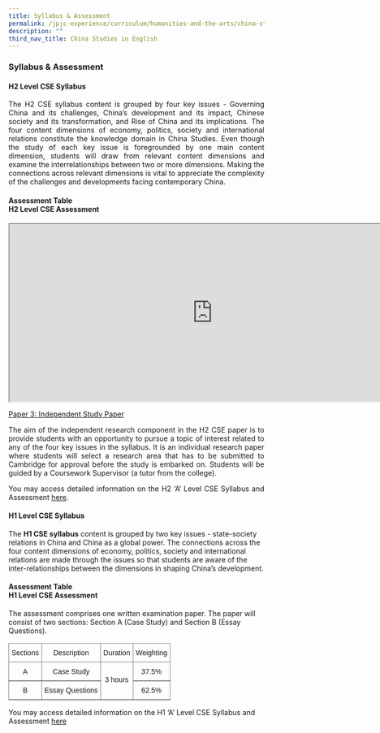 ```yaml
---
title: Syllabus & Assessment
permalink: /jpjc-experience/curriculum/humanities-and-the-arts/china-studies-in-english/syllabus-assessment/
description: ""
third_nav_title: China Studies in English
---
```

### **Syllabus & Assessment**

#### **H2 Level CSE Syllabus**
<p align=justify>
The H2 CSE syllabus content is grouped by four key issues - Governing China and its challenges, China’s development and its impact, Chinese society and its transformation, and Rise of China and its implications. The four content dimensions of economy, politics, society and international relations constitute the knowledge domain in China Studies. Even though the study of each key issue is foregrounded by one main content dimension, students will draw from relevant content dimensions and examine the interrelationships between two or more dimensions. Making the connections across relevant dimensions is vital to appreciate the complexity of the challenges and developments facing contemporary China.
</p>

#### **Assessment Table**<br>**H2 Level CSE Assessment**
<center>
<iframe src="https://docs.google.com/document/d/e/2PACX-1vTDXMKzo8HVFyZM4F-ddfXK98Gnj_C31bmYF2Z01qj4a5LQ4N7p4nVrZ88rihrTRC_-o1bpMQmUGwEd/pub?embedded=true" width=800px height=350px scrolling="no"></iframe>
</center>

<u>Paper 3: Independent Study Paper</u>
<p align=justify>
The aim of the independent research component in the H2 CSE paper is to provide students with an opportunity to pursue a topic of interest related to any of the four key issues in the syllabus. It is an individual research paper where students will select a research area that has to be submitted to Cambridge for approval before the study is embarked on. Students will be guided by a Coursework Supervisor (a tutor from the college).
</p>
<p align=justify>
You may access detailed information on the H2 ‘A’ Level CSE Syllabus and Assessment <a href="https://www.seab.gov.sg/docs/default-source/national-examinations/syllabus/alevel/2022syllabus/9628_y22_sy.pdf">here</a>.
</p>

#### **H1 Level CSE Syllabus**
The **H1 CSE syllabus** content is grouped by two key issues - state-society relations in China and China as a global power. The connections across the four content dimensions of economy, politics, society and international relations are made through the issues so that students are aware of the inter-relationships between the dimensions in shaping China’s development.  

#### **Assessment Table**<br>**H1 Level CSE Assessment**
The assessment comprises one written examination paper. The paper will consist of two sections: Section A (Case Study) and Section B (Essay Questions).

<style type="text/css">
.tg  {border-collapse:collapse;border-spacing:0;}
.tg td{border-color:black;border-style:solid;border-width:1px;font-family:Arial, sans-serif;font-size:14px;
  overflow:hidden;padding:10px 5px;word-break:normal;}
.tg th{border-color:black;border-style:solid;border-width:1px;font-family:Arial, sans-serif;font-size:14px;
  font-weight:normal;overflow:hidden;padding:10px 5px;word-break:normal;}
.tg .tg-c3ow{border-color:inherit;text-align:center;vertical-align:top}
</style>
<table class="tg">
<thead>
  <tr>
    <th class="tg-c3ow">Sections</th>
    <th class="tg-c3ow">Description</th>
    <th class="tg-c3ow">Duration</th>
    <th class="tg-c3ow">Weighting</th>
  </tr>
</thead>
<tbody>
  <tr>
    <td class="tg-c3ow">A</td>
    <td class="tg-c3ow">Case Study</td>
    <td class="tg-c3ow" rowspan="2"><br>3 hours<br></td>
    <td class="tg-c3ow">37.5%</td>
  </tr>
  <tr>
    <td class="tg-c3ow">B</td>
    <td class="tg-c3ow">Essay Questions</td>
    <td class="tg-c3ow">62.5%</td>
  </tr>
</tbody>
</table>

You may access detailed information on the H1 ‘A’ Level CSE Syllabus and Assessment [here](/files/8628_y21_sy.pdf)
